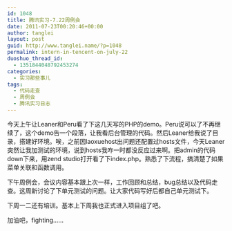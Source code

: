 ```yaml
---
id: 1048
title: 腾讯实习-7.22周例会
date: 2011-07-23T00:20:46+00:00
author: tanglei
layout: post
guid: http://www.tanglei.name/?p=1048
permalink: intern-in-tencent-on-july-22
duoshuo_thread_id:
  - 1351844048792453274
categories:
  - 实习那些事儿
tags:
  - 代码走查
  - 周例会
  - 腾讯实习日志
---
```

今天上午让Leaner和Peru看了下这几天写的PHP的demo。Peru说可以了不再继续了，这个demo告一个段落，让我看后台管理的代码。然后Leaner给我说了目录，搭建好环境。唉，之前因laoxuehost出问题还配置过hosts文件，今天Leaner突然让我加测试的环境，说到hosts我咋一时都没反应过来啊。把admin的代码down下来，用zend studio打开看了下index.php。熟悉了下流程，搞清楚了如果菜单关联和函数调用。

下午周例会，会议内容基本跟上次一样，工作回顾和总结，bug总结以及代码走查。这周新讨论了下单元测试的问题。让大家代码写好后都自己单元测试下。

下周一二还有培训。基本上下周我也正式进入项目组了吧。

加油吧，fighting……
